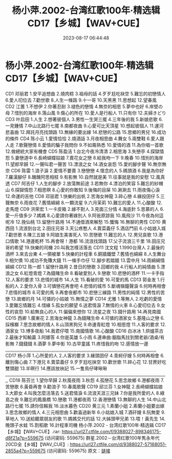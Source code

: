 ﻿---
title: 杨小萍.2002-台湾红歌100年·精选辑CD17【乡城】【WAV+CUE】
date: 2023-08-17 06:44:48
categories: 闽南语(台语)
tags: 华语中文
---
# 杨小萍.2002-台湾红歌100年·精选辑CD17【乡城】【WAV+CUE】

CD1 邓丽君
1.安平追想曲
2.燒肉粽
3.祖母的話
4.歹歹尪吃袂空
5.難忘的初戀情人
6.愛人叨位去
7.勸世歌
8.人生一條路
9.十一哥
10.天黑黑
11.思想起
12.望春風
CD2 江蕙
1.不想伊
2.你著忍耐
3.褪色的戀情
4.無奈的相思
5.夢中也好
6.岸壁の母
7.惜別的海岸
8.落山風
9.傷心的所在
10.愛人是行船人
11.只有你
12.夫婦きどり
CD3 叶启田
1.人生
2.想著彼個人
3.男性一生哭三擺
4.三年後的我
5.新娘悲歌
6.一見鍾情
7.中山北路行七擺
8.南都夜曲
9.心愛可比天頂星
10.想起彼個人
11.運河悲喜曲
12.拜託月亮找頭路
13.無緣的要出嫁
14.悲戀的公路
15.思鄉的男兒
16.成功的條件
CD4 陈小云
1.愛情恰恰
2.燒酒話
3.月夜相思曲
4.舞女
5.兩雙鞋
6.愛人跟人走
7.歌聲戀情
8.愛情的騙子我問你
9.不如甭熟悉
10.愛情的酒
11.為你唱一首歌
12.做總統大家有機會
CD5 陈盈洁
1.台北今夜冷清清
2.相思海
3.失戀亭
4.探獄情怨
5.妻戀道中
6.長崎蝴蝶姑娘
7.賣花女之戀
8.給我吻一下
9.晚春
10.惜別的海岸
11.望郎早歸
12.一聲叫君一聲苦
13.漂浪之女
14.酒女哀怨
15.愛的腳步聲
16.無奈無奈
CD6 陈雷
1.浪子淚
2.愛情不要賣
3.戀戀戀
4.懷念的人
5.碼頭酒
6.我是為你好
7.羅漢腳仔
8.醜醜阿思相枝
9.有影無
10.自然就是美
11.往事就是我的安慰
12.風真透
CD7 阿吉仔
1.人生的腳步
2.放蕩無前途
3.若無你
4.漂泊的笑容
5.難忘的紗帽山
6.探獄情怨
7.相思暝
8.心愛的你敢知
9.後悔的目屎
10.涮涮去
11.雨夜傷心淚
12.命運的吉他
CD8 邓丽君
1.快樂的出帆
2.苦海女神龍
3.碎心戀
4.緣投囝仔
5.三聲無奈
6.雨夜花
7.舊情綿綿
8.一顆流星
9.六月茉莉
10.難忘的愛人
11.心酸酸
12.走馬燈
CD9 洪荣宏
1.一卡皮箱
2.嫁不對人
3.見面三分情
4.海底針
5.思慕的人
6.愛一斤值多少
7.媽媽
8.心愛請你著嫁別人
9.阿爸原諒我
10.風飛沙
11.今夜為何這呢冷
12.挽仙桃
13.留戀什路用
14.不通借酒來解愁
15.懺悔
16.無聊的男性
CD10 黄西田
1.流浪到台北
2.田庄兄哥
3.天公疼憨人
4.賣菜義仔
5.酒店門前
6.小姑娘入城
7.勸世歌
8.陳三五娘
9.阿娘生美害死人
10.苦戀歌
11.難忘的人
12.男兒哀歌
13.港口情歌
14.港邊乾杯
15.再會呀！港都
16.流浪找頭路
17.父子流浪三千里
18.田庄兄哥的希望
19.快樂的司機
20.叫我怎樣活落去
CD11 沈文程
1.1990台灣人
2.最後的酒杯
3.來去台東
4.一領被單
5.快樂的計程車
6.銅牆鐵壁
7.舊情也綿綿
8.人生舞台
9.相欠債
10.成功不免賺大錢
11.一條手巾仔
12.腳步若踏錯
13.雲中月
14.雨綿綿情綿綿
CD12 陈一郎
1.留戀什路用
2.昔日的戀歌
3.回鄉的我
4.行船人的純情曲
5.漂浪之女
6.紅燈青燈
7.為錢賭生命
8.看破愛別人
9.戀歌
10.悲戀的酒杯
11.一卡手指
12.人客的要求
13.悲情的城市
14.人生
15.看破的愛
16.可愛的馬
CD13 郭金发
1.行船的人
2.愛你入骨
3.可憐戀花再會吧
4.悲情的城市
5.斷魂嶺鐘聲淚
6.何時再相會
7.悲情的城市
8.可愛的馬
9.再會夜都市
10.悲戀三線路
11.男性的純情
12.男性的苦戀
13.故鄉的月
14.可憐的小姑娘
15.無情之夢
CD14 尤雅
1.等無人
2.吃虧的愛情
3.愛難忘情難忘
4.惜緣
5.孤女的願望
6.送君情淚
7.無情的火車
8.心愛叨位去
9.女性的哀怨
10.給無良心的人
11.偏偏來想你
12.流星之夜
13.錢什路用
14.再見南國
CD15 西卿
1.廣東花
2.苦海女神龍
3.為錢賭生命
4.可憐的酒家女
5.基隆山之戀
6.採檳榔
7.思念故鄉的情人
8.山頂黑狗兄
9.命運青紅燈
10.相思燈
11.人客的要求
12.酒家女
13.博多夜船
14.我君仔喂
15.南國情歌
16.心酸酸
CD16 白冰冰
1.烘爐茶古
2.最後才知輸贏
3.阿娜答
4.你是英雄
5.小雨
6.連串曲:胭脂馬拄到關老爺/酒桌/有影無
7.錢錢錢
8.酒夢
9.夢中影
10.古早童謠
11.疼惜我的吻
12.感情放一邊
,,,,,,,,,,,,,,,,,,,,,,,,,,,,,,,,,,,,,,,,,,,,,,,,,,,,,,,,,,,,,,,,,,,,,,,,,,,,,,,,,,,,,,,,,,,,,,,,,,,,,,,,,,,,,,,,,,,,,
CD17 杨小萍
1.心所愛的人
2.人客的要求
3.緣頭囝仔
4.青蚵仔嫂
5.何時再相會
6.離別傷心曲
7.下港兄
8.賣菜義仔
9.歹歹尪吃抹空
10.歡世歌
11.碎心花
12.甘蔗好吃雙頭甜
13.半暝行
14.應該放袂記
15.一隻鳥仔哮啾啾
,,,,,,,,,,,,,,,,,,,,,,,,,,,,,,,,,,,,,,,,,,,,,,,,,,,,,,,,,,,,,,,,,,,,,,,,,,,,,,,,,,,,,,,,,,,,,,,,,,,,,,,,,,,,,,,,,,,,,,,,,,,,,,
CD18 陈芬兰
1.望你早歸
2.秋風夜雨
3.秋怨
4.孤戀花
5.思念故鄉
6.港都夜雨
7.苦戀歌
8.黃昏再會
9.勸浪子
10.春風歌聲
CD19 邱兰芬
1.女神龍
2.長崎蝴蝶姑娘
3.大節女
4.叫我怎麼活落去
5.送君情淚
6.流浪天涯三兄妹
7.你是我所愛的人
8.綠島之夜
9.難忘的鳳凰橋
10.戀歌
11.港都夜雨
12.香港戀情
13.無聊的人生
14.中山北路行七擺
15.請你信賴我
16.淡水暮色
CD20 黄三元
1.素蘭小姐
2.素蘭小姐要出嫁
3.思念故鄉的情人
4.三元相思曲
5.歡喜過新年
6.小姑娘入城
7.酒矸嫂
8.阮無愛
9.草地人
10.送給聽眾朋友的歌
11.媽媽交代的話
12.大姊頭甲兄弟
13.喂！黃先生
14.晚頭子水蛙
15.割稻歌
16.計程車司機
杨小萍.2002 - 台湾红歌100年·精选辑
CD17【乡城】【WAV+CUE】.rar: https://url27.ctfile.com/f/9388027-898346175-d8f21a?p=559675
(访问密码: 559675)
群星.2002－台湾红歌100年隽永年代20CD全【乡城】【WAV_CUE】: https://url27.ctfile.com/d/9388027-57168051-2855a4?p=559675
(访问密码: 559675)
原文：[链接](https://blog.sina.com.cn/s/blog_1647c7e7601031352.html)